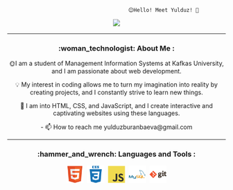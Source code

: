                                            😊Hello! Meet Yulduz! 🌼    
                                           
<p align="center">
  <img src="https://media.giphy.com/media/Ho8klqe5oPLa8g6BNe/giphy.gif" width="200" />
</p>

---

<h3 align="center">:woman_technologist: About Me :</h3>
<p align="center">🌞I am a student of Management Information Systems at Kafkas University, and I am passionate about web development.</p>
<p align="center">💡 My interest in coding allows me to turn my imagination into reality by creating projects, and I constantly strive to learn new things.</p>
<p align="center">🚀 I am into HTML, CSS, and JavaScript, and I create interactive and captivating websites using these languages.</p>
<p align="center">- 📫 How to reach me yulduzburanbaeva@gmail.com</p>

---

 <h3 align="center">:hammer_and_wrench: Languages and Tools :</h3>
<div align="center">
  <img src="https://github.com/devicons/devicon/blob/master/icons/html5/html5-original.svg" title="HTML5" alt="HTML" width="40" height="40"/>&nbsp;
  <img src="https://github.com/devicons/devicon/blob/master/icons/css3/css3-plain-wordmark.svg"  title="CSS3" alt="CSS" width="40" height="40"/>&nbsp;
  <img src="https://github.com/devicons/devicon/blob/master/icons/javascript/javascript-original.svg" title="JavaScript" alt="JavaScript" width="40" height="40"/>&nbsp;
  <img src="https://github.com/devicons/devicon/blob/master/icons/mysql/mysql-original-wordmark.svg" title="MySQL"  alt="MySQL" width="40" height="40"/>&nbsp;
  <img src="https://github.com/devicons/devicon/blob/master/icons/git/git-original-wordmark.svg" title="Git" alt="Git" width="40" height="40"/>
</div>


  




 
  

